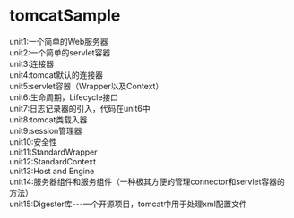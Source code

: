 # tomcatSample
unit1:一个简单的Web服务器  
unit2:一个简单的servlet容器  
unit3:连接器  
unit4:tomcat默认的连接器  
unit5:servlet容器（Wrapper以及Context）  
unit6:生命周期，Lifecycle接口  
unit7:日志记录器的引入，代码在unit6中  
unit8:tomcat类载入器  
unit9:session管理器  
unit10:安全性  
unit11:StandardWrapper  
unit12:StandardContext  
unit13:Host and Engine  
unit14:服务器组件和服务组件（一种极其方便的管理connector和servlet容器的方法）  
unit15:Digester库---一个开源项目，tomcat中用于处理xml配置文件  
